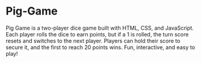 # Pig-Game
Pig Game is a two-player dice game built with HTML, CSS, and JavaScript. Each player rolls the dice to earn points, but if a 1 is rolled, the turn score resets and switches to the next player. Players can hold their score to secure it, and the first to reach 20 points wins. Fun, interactive, and easy to play!
